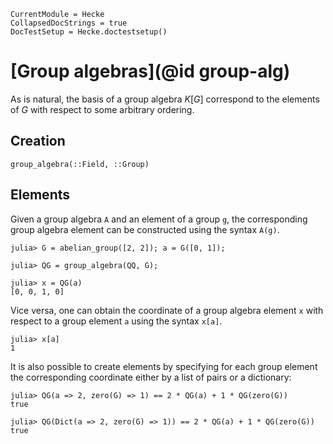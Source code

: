 ```@meta
CurrentModule = Hecke
CollapsedDocStrings = true
DocTestSetup = Hecke.doctestsetup()
```
# [Group algebras](@id group-alg)


As is natural, the basis of a group algebra $K[G]$ correspond to the elements of $G$ with respect
to some arbitrary ordering.

## Creation

```@docs
group_algebra(::Field, ::Group)
```

## Elements

Given a group algebra `A` and an element of a group `g`, the corresponding group algebra element
can be constructed using the syntax `A(g)`.

```jldoctest grpalgex1
julia> G = abelian_group([2, 2]); a = G([0, 1]);

julia> QG = group_algebra(QQ, G);

julia> x = QG(a)
[0, 0, 1, 0]
```

Vice versa, one can obtain the coordinate of a group algebra element `x` with respect to a group
element `a` using the syntax `x[a]`.

```jldoctest grpalgex1
julia> x[a]
1
```

It is also possible to create elements by specifying for each group element the corresponding coordinate either by a list of pairs or a dictionary:

```jldoctest grpalgex1
julia> QG(a => 2, zero(G) => 1) == 2 * QG(a) + 1 * QG(zero(G))
true

julia> QG(Dict(a => 2, zero(G) => 1)) == 2 * QG(a) + 1 * QG(zero(G))
true
```
